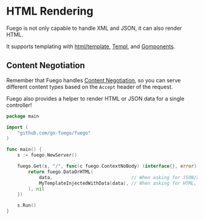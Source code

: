 # HTML Rendering

Fuego is not only capable to handle XML and JSON, it can also render HTML.

It supports templating with [html/template](https://pkg.go.dev/html/template),
[Templ](https://github.com/a-h/templ), and [Gomponents](https://github.com/maragudk/gomponents).

## Content Negotiation

Remember that Fuego handles [Content Negotiation](https://developer.mozilla.org/en-US/docs/Web/HTTP/Content_negotiation),
so you can serve different content types based on the `Accept` header of the request.

Fuego also provides a helper to render HTML or JSON data for a single controller!

```go
package main

import (
	"github.com/go-fuego/fuego"
)

func main() {
	s := fuego.NewServer()

	fuego.Get(s, "/", func(c fuego.ContextNoBody) (interface{}, error) {
		return fuego.DataOrHTML(
			data,                             // When asking for JSON/XML, this data will be returned
			MyTemplateInjectedWithData(data), // When asking for HTML, this template will be rendered
		), nil
	})

	s.Run()
}
```
